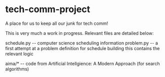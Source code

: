 tech-comm-project
=================

A place for us to keep all our junk for tech comm! 

This is very much a work in progress. Relevant files are detailed below:


  schedule.py -- computer science scheduling information
  problem.py  -- a first attempt at a problem definition for schedule building
                 this contains the relevant logic

  aima/*      -- code from Artificial Intellgience: A Modern Approach
                 (for search algorithms)
                 

